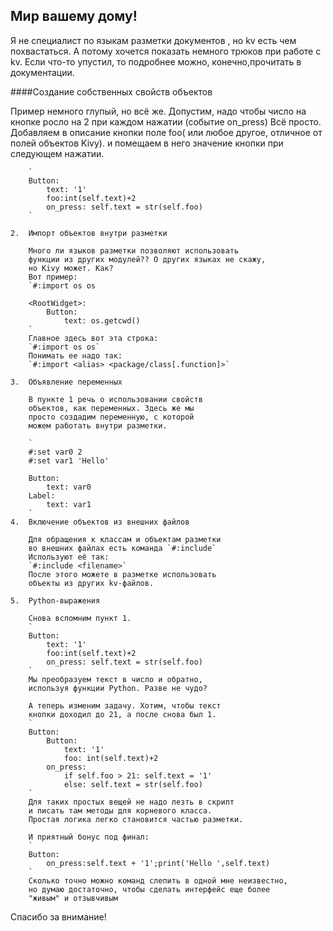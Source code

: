 ## Мир вашему дому!

Я не специалист по языкам разметки документов , 
но kv есть чем похвастаться. А потому хочется показать 
немного трюков при работе с kv. Если что-то упустил,
то подробнее можно, конечно,прочитать в документации. 
	
####Создание собственных свойств объектов
		
Пример немного глупый, но всё же. Допустим,
надо чтобы число на кнопке росло на 2
при каждом нажатии (событие on_press)
Всё просто. Добавляем в описание кнопки
поле foo( или любое другое, отличное от полей объектов Kivy).
и помещаем в него значение кнопки при следующем нажатии.
		 
		`
		Button:
			text: '1'
			foo:int(self.text)+2
			on_press: self.text = str(self.foo)
		`
		
	2.	Импорт объектов внутри разметки
		
		Много ли языков разметки позволяют использовать
		функции из других модулей?? О других языках не скажу,
		но Kivy может. Как?
		Вот пример:
		`#:import os os
		
		<RootWidget>:
			Button:
				text: os.getcwd()
		`	
		Главное здесь вот эта строка:
		`#:import os os`
		Понимать ее надо так:
		`#:import <alias> <package/class[.function]>`
	
	3.	Объявление переменных
		
		В пункте 1 речь о использовании свойств 
		объектов, как переменных. Здесь же мы
		просто создадим переменную, с которой
		можем работать внутри разметки.
		
		`
		#:set var0 2
		#:set var1 'Hello'
		
		Button:
			text: var0
		Label:
			text: var1
		`
	4.	Включение объектов из внешних файлов
		
		Для обращения к классам и объектам разметки
		во внешних файлах есть команда `#:include`
		Используют её так:
		`#:include <filename>`
		После этого можете в разметке использовать
		объекты из других kv-файлов.
	
	5.	Python-выражения
		
		Снова вспомним пункт 1.
		`
		Button:
			text: '1'
			foo:int(self.text)+2
			on_press: self.text = str(self.foo)
		`
		Мы преобразуем текст в число и обратно,
		используя функции Python. Разве не чудо?

		А теперь изменим задачу. Хотим, чтобы текст 
		кнопки доходил до 21, а после снова был 1.
		`
		Button:
			Button:
				text: '1'
				foo: int(self.text)+2
			on_press: 
	            if self.foo > 21: self.text = '1'
	            else: self.text = str(self.foo)
		`
		Для таких простых вещей не надо лезть в скрипт 
		и писать там методы для корневого класса.
		Простая логика легко становится частью разметки.
		
		И приятный бонус под финал:
		`
		Button:
			on_press:self.text + '1';print('Hello ',self.text)
		`
		Сколько точно можно команд слепить в одной мне неизвестно,
		но думаю достаточно, чтобы сделать интерфейс еще более
		"живым" и отзывчивым
		
Спасибо за внимание!		
